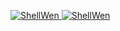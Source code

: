 <figure class="half">
      <a href="https://github.com/ShellWen" target="_blank">
        <img
          src="https://github-readme-stats.vercel.app/api?username=Zilanlann&show_icons=true&locale=en&theme=radical&hide_border=true"
          alt="ShellWen"
        />
      </a>
      <a href="https://github.com/ShellWen" target="_blank">
        <img
          src="https://github-readme-stats.vercel.app/api/top-langs?username=Zilanlann&show_icons=true&locale=en&layout=compact&theme=radical&hide_border=true"
          alt="ShellWen"
        />
      </a>
</figure>
